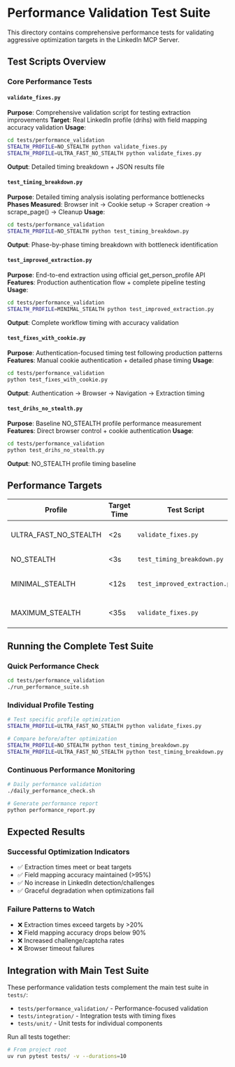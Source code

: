 # Performance Validation Test Suite

This directory contains comprehensive performance tests for validating aggressive optimization targets in the LinkedIn MCP Server.

## Test Scripts Overview

### Core Performance Tests

#### `validate_fixes.py`
**Purpose**: Comprehensive validation script for testing extraction improvements
**Target**: Real LinkedIn profile (drihs) with field mapping accuracy validation
**Usage**:
```bash
cd tests/performance_validation
STEALTH_PROFILE=NO_STEALTH python validate_fixes.py
STEALTH_PROFILE=ULTRA_FAST_NO_STEALTH python validate_fixes.py
```
**Output**: Detailed timing breakdown + JSON results file

#### `test_timing_breakdown.py`
**Purpose**: Detailed timing analysis isolating performance bottlenecks
**Phases Measured**: Browser init → Cookie setup → Scraper creation → scrape_page() → Cleanup
**Usage**:
```bash
cd tests/performance_validation
STEALTH_PROFILE=NO_STEALTH python test_timing_breakdown.py
```
**Output**: Phase-by-phase timing breakdown with bottleneck identification

#### `test_improved_extraction.py`
**Purpose**: End-to-end extraction using official get_person_profile API
**Features**: Production authentication flow + complete pipeline testing
**Usage**:
```bash
cd tests/performance_validation
STEALTH_PROFILE=MINIMAL_STEALTH python test_improved_extraction.py
```
**Output**: Complete workflow timing with accuracy validation

#### `test_fixes_with_cookie.py`
**Purpose**: Authentication-focused timing test following production patterns
**Features**: Manual cookie authentication + detailed phase timing
**Usage**:
```bash
cd tests/performance_validation
python test_fixes_with_cookie.py
```
**Output**: Authentication → Browser → Navigation → Extraction timing

#### `test_drihs_no_stealth.py`
**Purpose**: Baseline NO_STEALTH profile performance measurement
**Features**: Direct browser control + cookie authentication
**Usage**:
```bash
cd tests/performance_validation
python test_drihs_no_stealth.py
```
**Output**: NO_STEALTH profile timing baseline

## Performance Targets

| Profile | Target Time | Test Script | Success Criteria |
|---------|-------------|-------------|------------------|
| ULTRA_FAST_NO_STEALTH | <2s | `validate_fixes.py` | Extraction + accuracy |
| NO_STEALTH | <3s | `test_timing_breakdown.py` | Phase breakdown |
| MINIMAL_STEALTH | <12s | `test_improved_extraction.py` | End-to-end pipeline |
| MAXIMUM_STEALTH | <35s | `validate_fixes.py` | Full stealth + accuracy |

## Running the Complete Test Suite

### Quick Performance Check
```bash
cd tests/performance_validation
./run_performance_suite.sh
```

### Individual Profile Testing
```bash
# Test specific profile optimization
STEALTH_PROFILE=ULTRA_FAST_NO_STEALTH python validate_fixes.py

# Compare before/after optimization
STEALTH_PROFILE=NO_STEALTH python test_timing_breakdown.py
STEALTH_PROFILE=ULTRA_FAST_NO_STEALTH python test_timing_breakdown.py
```

### Continuous Performance Monitoring
```bash
# Daily performance validation
./daily_performance_check.sh

# Generate performance report
python performance_report.py
```

## Expected Results

### Successful Optimization Indicators
- ✅ Extraction times meet or beat targets
- ✅ Field mapping accuracy maintained (>95%)
- ✅ No increase in LinkedIn detection/challenges
- ✅ Graceful degradation when optimizations fail

### Failure Patterns to Watch
- ❌ Extraction times exceed targets by >20%
- ❌ Field mapping accuracy drops below 90%
- ❌ Increased challenge/captcha rates
- ❌ Browser timeout failures

## Integration with Main Test Suite

These performance validation tests complement the main test suite in `tests/`:
- `tests/performance_validation/` - Performance-focused validation
- `tests/integration/` - Integration tests with timing fixes
- `tests/unit/` - Unit tests for individual components

Run all tests together:
```bash
# From project root
uv run pytest tests/ -v --durations=10
```
